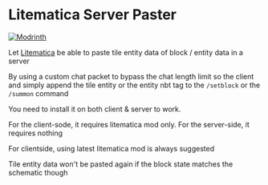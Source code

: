 # Litematica Server Paster

[![Modrinth](https://img.shields.io/modrinth/dt/HCbarMw6?label=Modrinth%20Downloads)](https://modrinth.com/mod/litematica-server-paster)

Let [Litematica](https://github.com/maruohon/litematica) be able to paste tile entity data of block / entity data in a server

By using a custom chat packet to bypass the chat length limit so the client and simply append the tile entity or the entity nbt tag to the `/setblock` or the `/summon` command

You need to install it on both client & server to work.

For the client-sode, it requires litematica mod only. For the server-side, it requires nothing

For clientside, using latest litematica mod is always suggested

Tile entity data won't be pasted again if the block state matches the schematic though

